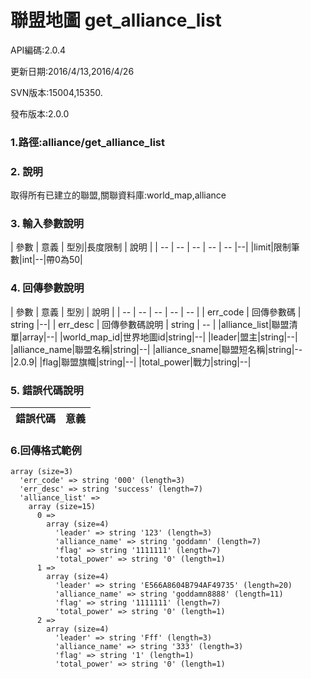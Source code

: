 # 聯盟地圖 get_alliance_list



API編碼:2.0.4

> 

更新日期:2016/4/13,2016/4/26

> 

SVN版本:15004,15350.

> 

發布版本:2.0.0
### 1.路徑:alliance/get_alliance_list

### 2. 說明
取得所有已建立的聯盟,關聯資料庫:world_map,alliance
### 3. 輸入參數說明
| 參數 | 意義 | 型別|長度限制 | 說明 |
| -- | -- | -- | -- | -- |--|
|limit|限制筆數|int|--|帶0為50|


### 4. 回傳參數說明
| 參數 | 意義 | 型別 | 說明 |
| -- | -- | -- | -- | -- |
| err_code | 回傳參數碼 | string |--|
| err_desc | 回傳參數碼說明 | string | -- |
|alliance_list|聯盟清單|array|--|
|world_map_id|世界地圖id|string|--|
|leader|盟主|string|--|
|alliance_name|聯盟名稱|string|--|
|alliance_sname|聯盟短名稱|string|--|2.0.9|
|flag|聯盟旗幟|string|--|
|total_power|戰力|string|--|


### 5. 錯誤代碼說明
|錯誤代碼|意義|
|--|--|


### 6.回傳格式範例
```
array (size=3)
  'err_code' => string '000' (length=3)
  'err_desc' => string 'success' (length=7)
  'alliance_list' => 
    array (size=15)
      0 => 
        array (size=4)
          'leader' => string '123' (length=3)
          'alliance_name' => string 'goddamn' (length=7)
          'flag' => string '1111111' (length=7)
          'total_power' => string '0' (length=1)
      1 => 
        array (size=4)
          'leader' => string 'E566A8604B794AF49735' (length=20)
          'alliance_name' => string 'goddamn8888' (length=11)
          'flag' => string '1111111' (length=7)
          'total_power' => string '0' (length=1)
      2 => 
        array (size=4)
          'leader' => string 'Fff' (length=3)
          'alliance_name' => string '333' (length=3)
          'flag' => string '1' (length=1)
          'total_power' => string '0' (length=1)

```